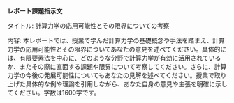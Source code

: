 **レポート課題指示文**

タイトル: 計算力学の応用可能性とその限界についての考察

内容: 本レポートでは、授業で学んだ計算力学の基礎概念や手法を踏まえ、計算力学の応用可能性とその限界についてあなたの意見を述べてください。具体的には、有限要素法を中心に、どのような分野で計算力学が有効に活用されているか、またその際に直面する課題や限界について考察してください。さらに、計算力学の今後の発展可能性についてもあなたの見解を述べてください。授業で取り上げた具体的な例や理論を引用しながら、あなた自身の意見や主張を明確に示してください。字数は1600字です。